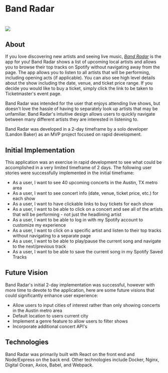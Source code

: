 # Band Radar
# ![](https://i.imgur.com/WfanTcU.png)

## About 
If you love discovering new artists and seeing live music, [*Band Radar*](https://landonbaker.me/projects/bandradar) is the app for you! Band Radar shows a list of upcoming local artists and allows you to browse their top tracks on Spotify without navigating away from the page. The app allows you to listen to all artists that will be performing, including opening acts (if applicable). You can also see high level details about the show including the date, venue, and ticket price range. If you decide you would like to buy a ticket, simply click the link to be taken to Ticketmaster's event page. 

Band Radar was intended for the user that enjoys attending live shows, but doesn't love the hassle of having to separately look up artists that may be unfamiliar. Band Radar's intuitive design allows users to quickly navigate between many different artists they are interested in listening to.

Band Radar was developed in a 2-day timeframe by a solo developer (Landon Baker) as an MVP project focused on rapid development.

## Initial Implementation
This application was an exercise in rapid development to see what could be accomplished in a very limited timeframe of 2 days. The following user stories were successfully implemented in the initial timeframe:
 * As a user, I want to see 40 upcoming concerts in the Austin, TX metro area
 * As a user, I want to see concert info (date, venue, ticket price, etc.) for each show
 * As a user, I want to have clickable links to buy tickets for each show
 * As a user, I want to be able to click on a concert and see all of the artists that will be performing - not just the headlining artist
 * As a user, I want to be able to log in with my Spotify account to customize my experience
 * As a user, I want to click on a specific artist and listen to their top tracks without navigating to a separate page
 * As a user, I want to be able to play/pause the current song and navigate to the next/previous track
 * As a user, I want to be able to save the current song in my Spotify Saved Tracks
 
## Future Vision
Band Radar's initial 2-day implementation was successful, however with more time to devote to the application, here are some future visions that could significantly enhance user experience:
 * Allow users to input cities of interest rather than only showing concerts in the Austin metro area
 * Default location to users current city
 * Implement a genre feature to allow users to filter shows
 * Incorporate additional concert API's

## Technologies
Band Radar was primarily built with React on the front end and Node/Express on the back end. Other technologies include Docker, Nginx, Digital Ocean, Axios, Babel, and Webpack.

